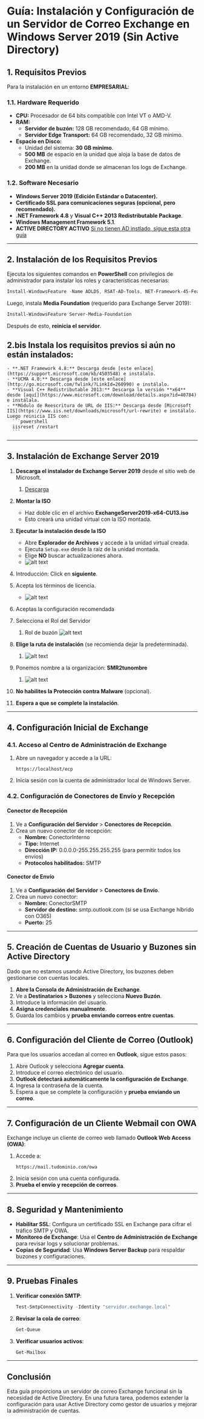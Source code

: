 # **Guía: Instalación y Configuración de un Servidor de Correo Exchange en Windows Server 2019 (Sin Active Directory)**

## **1. Requisitos Previos**
Para la instalación en un entorno **EMPRESARIAL**:

### **1.1. Hardware Requerido**
- **CPU:** Procesador de 64 bits compatible con Intel VT o AMD-V.
- **RAM:**
  - **Servidor de buzón:** 128 GB recomendado, 64 GB mínimo.
  - **Servidor Edge Transport:** 64 GB recomendado, 32 GB mínimo.
- **Espacio en Disco:**
  - Unidad del sistema: **30 GB mínimo**.
  - **500 MB** de espacio en la unidad que aloja la base de datos de Exchange.
  - **200 MB** en la unidad donde se almacenan los logs de Exchange.

### **1.2. Software Necesario**
- **Windows Server 2019 (Edición Estándar o Datacenter).**
- **Certificado SSL para comunicaciones seguras (opcional, pero recomendado).**
- **.NET Framework 4.8** y **Visual C++ 2013 Redistributable Package**.
- **Windows Management Framework 5.1**.
- **ACTIVE DIRECTORY ACTIVO** [Si no tienen AD instlado, sigue esta otra guía](./SR0701_ADparaEXC.md)

---

## **2. Instalación de los Requisitos Previos**
Ejecuta los siguientes comandos en **PowerShell** con privilegios de administrador para instalar los roles y características necesarias:

```powershell
Install-WindowsFeature -Name ADLDS, RSAT-AD-Tools, NET-Framework-45-Features, Windows-Identity-Foundation
```

Luego, instala **Media Foundation** (requerido para Exchange Server 2019):

```powershell
Install-WindowsFeature Server-Media-Foundation
```

Después de esto, **reinicia el servidor**.

## **2.bis Instala los requisitos previos si aún no están instalados:**
    - **.NET Framework 4.8:** Descarga desde [este enlace](https://support.microsoft.com/kb/4503548) e instálalo.
    - **UCMA 4.0:** Descarga desde [este enlace](http://go.microsoft.com/fwlink/?LinkId=260990) e instálalo.
    - **Visual C++ Redistributable 2013:** Descarga la versión **x64** desde [aquí](https://www.microsoft.com/download/details.aspx?id=40784) e instálala.
    - **Módulo de Reescritura de URL de IIS:** Descarga desde [Microsoft IIS](https://www.iis.net/downloads/microsoft/url-rewrite) e instálalo. Luego reinicia IIS con:
      ```powershell
      iisreset /restart
      ```

---

## **3. Instalación de Exchange Server 2019**

1. **Descarga el instalador de Exchange Server 2019** desde el sitio web de Microsoft.
   1. [Descarga](https://www.microsoft.com/en-us/download/details.aspx?id=105180)
2. **Montar la ISO**
   - Haz doble clic en el archivo **ExchangeServer2019-x64-CU13.iso**
   - Esto creará una unidad virtual con la ISO montada.

3. **Ejecutar la instalación desde la ISO**
   - Abre **Explorador de Archivos** y accede a la unidad virtual creada.
   - Ejecuta `Setup.exe` desde la raíz de la unidad montada.
   - Elige **NO** buscar actualizaciones ahora.
   - ![alt text](image.png)
4. Introducción: Click en **siguiente**.
5. Acepta los términos de licencia.
   - ![alt text](image-1.png)
6. Aceptas la configuración recomendada
7. Selecciona el Rol del Servidor
   1. Rol de buzón ![alt text](image-4.png)
8. **Elige la ruta de instalación** (se recomienda dejar la predeterminada).
   1. ![alt text](image-3.png)
9. Ponemos nombre a la organización: **SMR2tunombre**
   1.  ![alt text](image-6.png)
10. **No habilites la Protección contra Malware** (opcional).
11. **Espera a que se complete la instalación**.

---

## **4. Configuración Inicial de Exchange**

### **4.1. Acceso al Centro de Administración de Exchange**
1. Abre un navegador y accede a la URL:
   ```
   https://localhost/ecp
   ```
2. Inicia sesión con la cuenta de administrador local de Windows Server.

### **4.2. Configuración de Conectores de Envío y Recepción**
#### **Conector de Recepción**
1. Ve a **Configuración del Servidor** > **Conectores de Recepción**.
2. Crea un nuevo conector de recepción:
   - **Nombre:** ConectorInterno
   - **Tipo:** Internet
   - **Dirección IP:** 0.0.0.0-255.255.255.255 (para permitir todos los envíos)
   - **Protocolos habilitados:** SMTP

#### **Conector de Envío**
1. Ve a **Configuración del Servidor** > **Conectores de Envío**.
2. Crea un nuevo conector:
   - **Nombre:** ConectorSMTP
   - **Servidor de destino:** smtp.outlook.com (si se usa Exchange híbrido con O365)
   - **Puerto:** 25

---

## **5. Creación de Cuentas de Usuario y Buzones sin Active Directory**
Dado que no estamos usando Active Directory, los buzones deben gestionarse con cuentas locales.

1. **Abre la Consola de Administración de Exchange**.
2. Ve a **Destinatarios > Buzones** y selecciona **Nuevo Buzón**.
3. Introduce la información del usuario.
4. **Asigna credenciales manualmente**.
5. Guarda los cambios y **prueba enviando correos entre cuentas**.

---

## **6. Configuración del Cliente de Correo (Outlook)**
Para que los usuarios accedan al correo en **Outlook**, sigue estos pasos:

1. Abre Outlook y selecciona **Agregar cuenta**.
2. Introduce el correo electrónico del usuario.
3. **Outlook detectará automáticamente la configuración de Exchange**.
4. Ingresa la contraseña de la cuenta.
5. Espera a que se complete la configuración y **prueba enviando un correo**.

---

## **7. Configuración de un Cliente Webmail con OWA**
Exchange incluye un cliente de correo web llamado **Outlook Web Access (OWA)**:

1. Accede a:
   ```
   https://mail.tudominio.com/owa
   ```
2. Inicia sesión con una cuenta configurada.
3. **Prueba el envío y recepción de correos**.

---

## **8. Seguridad y Mantenimiento**
- **Habilitar SSL**: Configura un certificado SSL en Exchange para cifrar el tráfico SMTP y OWA.
- **Monitoreo de Exchange**: Usa el **Centro de Administración de Exchange** para revisar logs y solucionar problemas.
- **Copias de Seguridad**: Usa **Windows Server Backup** para respaldar buzones y configuraciones.

---

## **9. Pruebas Finales**
1. **Verificar conexión SMTP**:
   ```powershell
   Test-SmtpConnectivity -Identity "servidor.exchange.local"
   ```
2. **Revisar la cola de correo**:
   ```powershell
   Get-Queue
   ```
3. **Verificar usuarios activos**:
   ```powershell
   Get-Mailbox
   ```

---

## **Conclusión**
Esta guía proporciona un servidor de correo Exchange funcional sin la necesidad de Active Directory. En una futura tarea, podemos extender la configuración para usar Active Directory como gestor de usuarios y mejorar la administración de cuentas.

